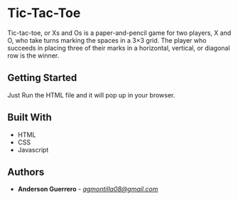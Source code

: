 # Tic-Tac-Toe

Tic-tac-toe, or Xs and Os is a paper-and-pencil game for two players, X and O, who take turns marking the spaces in a 3×3 grid. The player who succeeds in placing three of their marks in a horizontal, vertical, or diagonal row is the winner.

## Getting Started

Just Run the HTML file and it will pop up in your browser. 

## Built With

* HTML
* CSS
* Javascript

## Authors

* **Anderson Guerrero** - *agmontilla08@gmail.com* 
